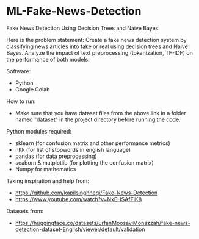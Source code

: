 # ML-Fake-News-Detection

Fake News Detection Using Decision Trees and Naive Bayes

Here is the problem statement:
Create a fake news detection system by classifying news articles into fake or real using decision trees
and Naive Bayes. Analyze the impact of text preprocessing (tokenization, TF-IDF) on the performance of both
models.

Software:
- Python
- Google Colab

How to run:
- Make sure that you have dataset files from the above link in a folder named "dataset" in the project directory before running the code.

Python modules required:
- sklearn (for confusion matrix and other performance metrics)
- nltk (for list of stopwords in english language)
- pandas (for data preprocessing)
- seaborn & matplotlib (for plotting the confusion matrix)
- Numpy for mathematics


Taking inspiration and help from:
- https://github.com/kapilsinghnegi/Fake-News-Detection
- https://www.youtube.com/watch?v=NxEHSAfFlK8

Datasets from:
- https://huggingface.co/datasets/ErfanMoosaviMonazzah/fake-news-detection-dataset-English/viewer/default/validation
